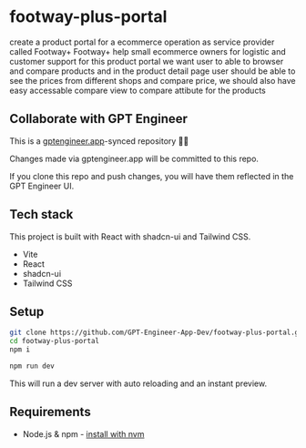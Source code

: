 # footway-plus-portal

create a product portal for a ecommerce operation as service provider called Footway+
Footway+ help small ecommerce owners for logistic and customer support
for this product portal we want user to able to browser and compare products 
and in the product detail page user should be able to see the prices from different shops and compare price, we should also have easy accessable compare view to compare attibute for the products

## Collaborate with GPT Engineer

This is a [gptengineer.app](https://gptengineer.app)-synced repository 🌟🤖

Changes made via gptengineer.app will be committed to this repo.

If you clone this repo and push changes, you will have them reflected in the GPT Engineer UI.

## Tech stack

This project is built with React with shadcn-ui and Tailwind CSS.

- Vite
- React
- shadcn-ui
- Tailwind CSS

## Setup

```sh
git clone https://github.com/GPT-Engineer-App-Dev/footway-plus-portal.git
cd footway-plus-portal
npm i
```

```sh
npm run dev
```

This will run a dev server with auto reloading and an instant preview.

## Requirements

- Node.js & npm - [install with nvm](https://github.com/nvm-sh/nvm#installing-and-updating)
